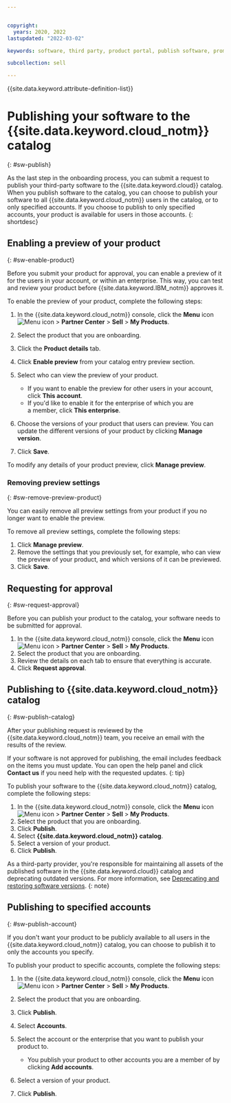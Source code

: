 ```yaml
---


copyright:
  years: 2020, 2022
lastupdated: "2022-03-02"

keywords: software, third party, product portal, publish software, promote software, partner portal, partners, sellers

subcollection: sell

---
```


{{site.data.keyword.attribute-definition-list}}

# Publishing your software to the {{site.data.keyword.cloud_notm}} catalog
{: #sw-publish}

As the last step in the onboarding process, you can submit a request to publish your third-party software to the {{site.data.keyword.cloud}} catalog. When you publish software to the catalog, you can choose to publish your software to all {{site.data.keyword.cloud_notm}} users in the catalog, or to only specified accounts. If you choose to publish to only specified accounts, your product is available for users in those accounts.
{: shortdesc}

## Enabling a preview of your product
{: #sw-enable-product}

Before you submit your product for approval, you can enable a preview of it for the users in your account, or within an enterprise. This way, you can test and review your product before {{site.data.keyword.IBM_notm}} approves it. 

To enable the preview of your product, complete the following steps:

1. In the {{site.data.keyword.cloud_notm}} console, click the **Menu** icon ![Menu icon](../icons/icon_hamburger.svg "Menu") > **Partner Center** > **Sell** > **My Products**.
1. Select the product that you are onboarding.
1. Click the **Product details** tab.
1. Click **Enable preview** from your catalog entry preview section.
1. Select who can view the preview of your product.

   - If you want to enable the preview for other users in your account, click **This account**. 
   - If you'd like to enable it for the enterprise of which you are a member, click **This enterprise**.

1. Choose the versions of your product that users can preview. You can update the different versions of your product by clicking **Manage version**.

1. Click **Save**.

To modify any details of your product preview, click **Manage preview**.

### Removing preview settings
{: #sw-remove-preview-product}

You can easily remove all preview settings from your product if you no longer want to enable the preview. 

To remove all preview settings, complete the following steps:

1. Click **Manage preview**. 
1. Remove the settings that you previously set, for example, who can view the preview of your product, and which versions of it can be previewed.
1. Click **Save**. 

## Requesting for approval
{: #sw-request-approval}

Before you can publish your product to the catalog, your software needs to be submitted for approval.

1. In the {{site.data.keyword.cloud_notm}} console, click the **Menu** icon ![Menu icon](../icons/icon_hamburger.svg "Menu") > **Partner Center** > **Sell** > **My Products**.
1. Select the product that you are onboarding.
1. Review the details on each tab to ensure that everything is accurate. 
1. Click **Request approval**.

## Publishing to {{site.data.keyword.cloud_notm}} catalog
{: #sw-publish-catalog}

After your publishing request is reviewed by the {{site.data.keyword.cloud_notm}} team, you receive an email with the results of the review. 

If your software is not approved for publishing, the email includes feedback on the items you must update. You can open the help panel and click **Contact us** if you need help with the requested updates. 
{: tip}

To publish your software to the {{site.data.keyword.cloud_notm}} catalog, complete the following steps:

1. In the {{site.data.keyword.cloud_notm}} console, click the **Menu** icon ![Menu icon](../icons/icon_hamburger.svg "Menu") > **Partner Center** > **Sell** > **My Products**.
1. Select the product that you are onboarding.
1. Click **Publish**.
1. Select **{{site.data.keyword.cloud_notm}} catalog**.
1. Select a version of your product.
1. Click **Publish**.     

As a third-party provider, you're responsible for maintaining all assets of the published software in the {{site.data.keyword.cloud}} catalog and deprecating outdated versions. For more information, see [Deprecating and restoring software versions](/docs/account?topic=account-dep-restore). 
{: note}

## Publishing to specified accounts
{: #sw-publish-account}

If you don't want your product to be publicly available to all users in the {{site.data.keyword.cloud_notm}} catalog, you can choose to publish it to only the accounts you specify.

To publish your product to specific accounts, complete the following steps:

1. In the {{site.data.keyword.cloud_notm}} console, click the **Menu** icon ![Menu icon](../icons/icon_hamburger.svg "Menu") > **Partner Center** > **Sell** > **My Products**.
1. Select the product that you are onboarding.
1. Click **Publish**.
1. Select **Accounts**.
1. Select the account or the enterprise that you want to publish your product to. 

   - You publish your product to other accounts you are a member of by clicking **Add accounts**.

1. Select a version of your product.     
1. Click **Publish**.
